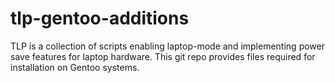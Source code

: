 tlp-gentoo-additions
====================

TLP is a collection of scripts enabling laptop-mode and implementing power save features for laptop hardware. This git repo provides files required for installation on Gentoo systems.